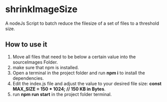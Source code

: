 # shrinkImageSize
A nodeJs Script to batch reduce the filesize of a set of files to a threshold size.

## How to use it

1. Move all files that need to be below a certain value into the sourceImages Folder.
2. make sure that npm is installed.
3. Open a terminal in the project folder and run **npm i** to install the dependencies.
4. Edit the index.js file and adjust the value to your desired file size:  **const MAX_SIZE = 150 * 1024; // 150 KB in Bytes**.
5. run **npm run start** in the project folder terminal.

